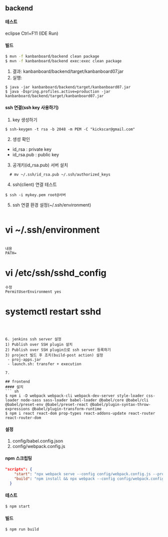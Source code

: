 ## backend

#### 테스트
eclipse Ctrl+F11 (IDE Run)

#### 빌드
```sh
$ mvn -f kanbanboard/backend clean package
$ mvn -f kanbanboard/backend exec:exec clean package
```
1. 결과: kanbanboard/backend/target/kanbanboard07.jar
2. 실행:
  ```
  $ java -jar kanbanboard/backend/target/kanbanboard07.jar
  $ java -Dspring.profiles.active=production -jar kanbanboard/backend/target/kanbanboard07.jar

  ```
#### ssh 연결(ssh key 사용하기)
1. key 생성하기
```
$ ssh-keygen -t rsa -b 2048 -m PEM -C "kickscar@gmail.com"
```

2. 생성 확인
  - id_rsa : private key
  - id_rsa.pub : public key

3. 공개키(id_rsa.pub) 서버 설치
```
  # mv ~/.ssh/id_rsa.pub ~/.ssh/authorized_keys
```

4. ssh(client) 연결 테스트
```
$ ssh -i mykey.pem root@서버
```

5. ssh 연결 환경 설정(~/.ssh/environment)
   ```
  # vi ~/.ssh/environment
   ```

   내용
   PATH=

   ```
   # vi /etc/ssh/sshd_config
   ```
   수정
   PermitUserEnvironment yes
  
   ```
   # systemctl restart sshd  
   ```



6. jenkins ssh server 설정
  1) Publish over SSH plugin 설치
  2) Publish over SSH plugin으로 ssh server 등록하기
  3) project 빌드 후 조치(build-post action) 설정
    - proj-apps.jar
    - launch.sh: transfer + execution

7. 

## frontend
#### 설치
``` sh
$ npm i -D webpack webpack-cli webpack-dev-server style-loader css-loader node-sass sass-loader babel-loader @babel/core @babel/cli @babel/preset-env @babel/preset-react @babel/plugin-syntax-throw-expressions @babel/plugin-transform-runtime
$ npm i react react-dom prop-types react-addons-update react-router react-router-dom
```

#### 설정
1. config/babel.config.json
2. config/webpack.config.js

#### npm 스크립팅
```json
"scripts": {
    "start": "npx webpack serve --config config/webpack.config.js --progress --mode development",
    "build": "npm install && npx webpack --config config/webpack.config.js -- mode production"
  }
```

#### 테스트
```sh
$ npm start
```

#### 빌드
```sh
$ npm run build
```